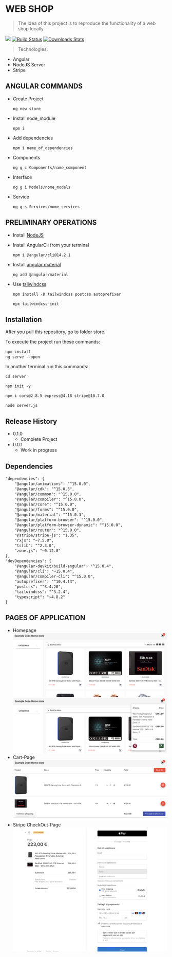 # WEB SHOP 
> The idea of this project is to reproduce the functionality of a web shop locally. 

[![][npm-image]][npm-url]
[![Build Status][travis-image]][travis-url]
[![Downloads Stats][npm-downloads]][npm-url]

> Technologies: 

- Angular
- NodeJS Server 
- Stripe 

## ANGULAR COMMANDS 
- Create Project

    ```
    ng new store 
    ```
- Install node_module 
    ```
    npm i 
    ```
- Add dependencies 
    ``` 
    npm i name_of_dependencies
    ```
- Components
    ```
    ng g c Components/name_component
    ```
- Interface 
    ```
    ng g i Models/nome_models
    ```
- Service 
    ```
    ng g s Services/nome_services
    ```

## PRELIMINARY OPERATIONS

- Install [NodeJS](https://nodejs.org/it/download/)
- Install AngularCli from your terminal
    ```
  npm i @angular/cli@14.2.1
    ```

- Install [angular material](https://material.angular.io/components/categories)   
    ```
    ng add @angular/material
    ```
- Use [tailwindcss](https://tailwindcss.com) 
    ```
    npm install -D tailwindcss postcss autoprefixer
    ```
    ```
    npx tailwindcss init
    ```



## Installation
After you pull this repository, go to folder store. 

To execute the project run these commands: 

```
npm install 
ng serve --open
```

In another terminal run this commands: 

```
cd server 
```
```
npm init -y
```
```
npm i cors@2.8.5 express@4.18 stripe@10.7.0
```
```
node server.js
```


## Release History

* 0.1.0
    * Complete Project
* 0.0.1
    * Work in progress


## Dependencies 

    "dependencies": {
        "@angular/animations": "^15.0.0",
        "@angular/cdk": "^15.0.3",
        "@angular/common": "^15.0.0",
        "@angular/compiler": "^15.0.0",
        "@angular/core": "^15.0.0",
        "@angular/forms": "^15.0.0",
        "@angular/material": "^15.0.3",
        "@angular/platform-browser": "^15.0.0",
        "@angular/platform-browser-dynamic": "^15.0.0",
        "@angular/router": "^15.0.0",
        "@stripe/stripe-js": "1.35",
        "rxjs": "~7.5.0",
        "tslib": "^2.3.0",
        "zone.js": "~0.12.0"
    },
    "devDependencies": {
        "@angular-devkit/build-angular": "^15.0.4",
        "@angular/cli": "~15.0.4",
        "@angular/compiler-cli": "^15.0.0",
        "autoprefixer": "^10.4.13",
        "postcss": "^8.4.20",
        "tailwindcss": "^3.2.4",
        "typescript": "~4.8.2"
    }

## PAGES OF APPLICATION 

- Homepage 
    ![Home-Page]
    ![Home-Page-Cart]
- Cart-Page
    ![Cart-Page]
- Stripe CheckOut-Page
    ![CheckOut]



<!-- Markdown link & img dfn's -->
[npm-image]: https://img.shields.io/npm/v/datadog-metrics.svg?style=flat-square
[npm-url]: https://npmjs.org/package/
[npm-downloads]: https://img.shields.io/npm/dm/datadog-metrics.svg?style=flat-square
[travis-image]: https://img.shields.io/travis/dbader/node-datadog-metrics/master.svg?style=flat-square
[travis-url]: https://travis-ci.org/dbader/node-datadog-metrics
[wiki]: https://github.com/yourname/yourproject/wiki
[Home-Page]: utils/HomePage.png
[Home-Page-Cart]: utils/HomePageCart.png
[Cart-Page]: utils/CartPage.png
[CheckOut]: utils/StripeCheckOutPage.png
[NPM VERSION]: 'v9.2.0'
